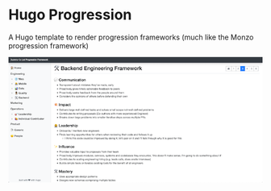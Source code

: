 # Hugo Progression
A Hugo template to render progression frameworks (much like the Monzo progression framework)

![Hugo Progression Screenshot](https://github.com/leeturner/hugo-progression/blob/main/images/hugo-progression-screenshot.png "Hugo Progression Screenshot")
